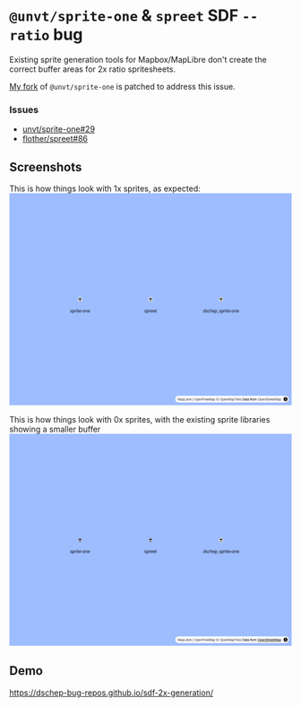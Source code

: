 # `@unvt/sprite-one` & `spreet` SDF `--ratio` bug

Existing sprite generation tools for Mapbox/MapLibre don't create the correct buffer areas for 2x
ratio spritesheets.

[My fork](https://github.com/dschep/sprite-one) of `@unvt/sprite-one` is patched to address this
issue.

### Issues

* [unvt/sprite-one#29](https://github.com/unvt/sprite-one/issues/29)
* [flother/spreet#86](https://github.com/flother/spreet/issues/86)

## Screenshots
This is how things look with 1x sprites, as expected:
![](./1x.png)

This is how things look with 0x sprites, with the existing sprite libraries showing a smaller
buffer
![](./2x.png)

## Demo

https://dschep-bug-repos.github.io/sdf-2x-generation/
